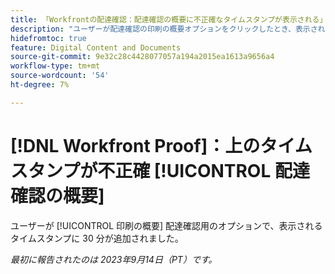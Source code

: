 ```yaml
---
title: 「Workfrontの配達確認：配達確認の概要に不正確なタイムスタンプが表示される」
description: "ユーザーが配達確認の印刷の概要オプションをクリックしたとき、表示されるタイムスタンプに 30 分が追加されました。"
hidefromtoc: true
feature: Digital Content and Documents
source-git-commit: 9e32c28c4428077057a194a2015ea1613a9656a4
workflow-type: tm+mt
source-wordcount: '54'
ht-degree: 7%

---
```



# [!DNL Workfront Proof]：上のタイムスタンプが不正確 [!UICONTROL 配達確認の概要]

ユーザーが [!UICONTROL 印刷の概要] 配達確認用のオプションで、表示されるタイムスタンプに 30 分が追加されました。

_最初に報告されたのは 2023年9月14日（PT）です。_

